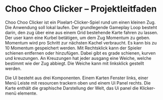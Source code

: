 # Choo Choo Clicker – Projektleitfaden

Choo Choo Clicker ist ein Pixelart-Clicker-Spiel rund um einen kleinen Zug. Die Anwendung soll lokal laufen.
Der grundlegende Gameplay Loop besteht darin, den zug über eine aus einem Grid bestehende Karte fahren zu lassen. Der user kann eine Kurbel betätigen, um dem Zug Momentum zu geben. Momentum wird pro Schritt zur nächsten Kachel verbraucht. Es kann bis zu 10 Momentum gespeichert werden. Mit Rechtsklick kann der Spieler schienen entfernen oder hinzufügen. Dabei gibt es grade schienen, kurven und kreuzungen. An Kreuzungen hat jeder ausgang eine Weiche, welche bestimmt wie der Zug abbiegt. Die Weiche kann mit linksklick gestellt werden.

Die UI besteht aus drei Komponenten. Einem Karten Fenster links, einer Menü Leiste mit resourcen trackern oben und einem Ui Panel rechts. Die Karte enthält die graphische Darstellung der Welt, das Ui panel die Klicker-menü elemente.

